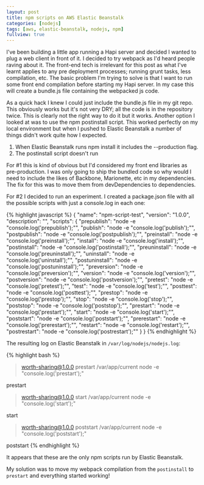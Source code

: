```yaml
---
layout: post
title: npm scripts on AWS Elastic Beanstalk
categories: [nodejs]
tags: [aws, elastic-beanstalk, nodejs, npm]
fullview: true
---
```


I've been building a little app running a Hapi server and decided I wanted to plug a web client in front of it. I decided to try webpack as I'd heard people raving about it. The front-end tech is irrelevant for this post as what I've learnt applies to any pre deployment processes; running grunt tasks, less compilation, etc. The basic problem I'm trying to solve is that I want to run some front end compilation before starting my Hapi server. In my case this will create a bundle.js file containing the webpacked js code.

As a quick hack I knew I could just include the bundle.js file in my git repo. This obviously works but it's not very DRY; all the code is in the repository twice. This is clearly not the right way to do it but it works. Another option I looked at was to use the npm postinstall script. This worked perfectly on my local environment but when I pushed to Elastic Beanstalk a number of things didn't work quite how I expected. 

1. When Elastic Beanstalk runs npm install it includes the --production flag.
2. The postinstall script doesn't run

For #1 this is kind of obvious but I'd considered my front end libraries as pre-production. I was only going to ship the bundled code so why would I need to include the likes of Backbone, Marionette, etc in my dependencies. The fix for this was to move them from devDependencies to dependencies.

For #2 I decided to run an experiment. I created a package.json file with all the possible scripts with just a console.log in each one:

{% highlight javascript %}
{
	"name": "npm-script-test",
	"version": "1.0.0",
	"description": "",
	"scripts": {
		"prepublish": "node -e \"console.log('prepublish');\"",
		"publish": "node -e \"console.log('publish');\"",
		"postpublish": "node -e \"console.log('postpublish');\"",
		"preinstall": "node -e \"console.log('preinstall');\"",
		"install": "node -e \"console.log('install');\"",
		"postinstall": "node -e \"console.log('postinstall');\"",
		"preuninstall": "node -e \"console.log('preuninstall');\"",
		"uninstall": "node -e \"console.log('uninstall');\"",
		"postuninstall": "node -e \"console.log('postuninstall');\"",
		"preversion": "node -e \"console.log('preversion');\"",
		"version": "node -e \"console.log('version');\"",
		"postversion": "node -e \"console.log('postversion');\"",
		"pretest": "node -e \"console.log('pretest');\"",
		"test": "node -e \"console.log('test');\"",
		"posttest": "node -e \"console.log('posttest');\"",
		"prestop": "node -e \"console.log('prestop');\"",
		"stop": "node -e \"console.log('stop');\"",
		"poststop": "node -e \"console.log('poststop');\"",
		"prestart": "node -e \"console.log('prestart');\"",
		"start": "node -e \"console.log('start');\"",
		"poststart": "node -e \"console.log('poststart');\"",
		"prerestart": "node -e \"console.log('prerestart');\"",
		"restart": "node -e \"console.log('restart');\"",
		"postrestart": "node -e \"console.log('postrestart');\""
	}
}
{% endhighlight %}

The resulting log on Elastic Beanstalk in `/var/log/nodejs/nodejs.log`:

{% highlight bash %}
> worth-sharing@1.0.0 prestart /var/app/current
> node -e "console.log('prestart');"

prestart

> worth-sharing@1.0.0 start /var/app/current
> node -e "console.log('start');"

start

> worth-sharing@1.0.0 poststart /var/app/current
> node -e "console.log('poststart');"

poststart
{% endhighlight %}

It appears that these are the only npm scripts run by Elastic Beanstalk.

My solution was to move my webpack compilation from the `postinstall` to `prestart` and everything started working!
